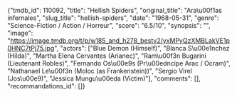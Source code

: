 {"tmdb_id": 110092, "title": "Hellish Spiders", "original_title": "Ara\u00f1as infernales", "slug_title": "hellish-spiders", "date": "1968-05-31", "genre": "Science-Fiction / Action / Horreur", "score": "6.5/10", "synopsis": "", "image": "https://image.tmdb.org/t/p/w185_and_h278_bestv2/yxMPyQzXMBLakVE1p0HNC7tPj75.jpg", "actors": ["Blue Demon (Himself)", "Blanca S\u00e1nchez (Hilda)", "Martha Elena Cervantes (Arianec)", "Ram\u00f3n Bugarini (Lieutenant Robles)", "Fernando Os\u00e9s (Pr\u00edncipe Arac / Ocram)", "Nathanael Le\u00f3n (Moloc (as Frankenstein))", "Sergio Virel (Jos\u00e9)", "Jessica Mungu\u00eda (Victim)"], "comments": [], "recommandations_id": []}
